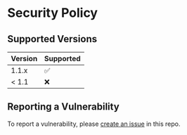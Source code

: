 # Security Policy

## Supported Versions

| Version | Supported          |
| ------- | ------------------ |
| 1.1.x   | :white_check_mark: |
| < 1.1   | :x:                |

## Reporting a Vulnerability

To report a vulnerability, please
[create an issue](https://github.com/integreat-io/integreat-authenticator-googleauth/issues)
in this repo.
